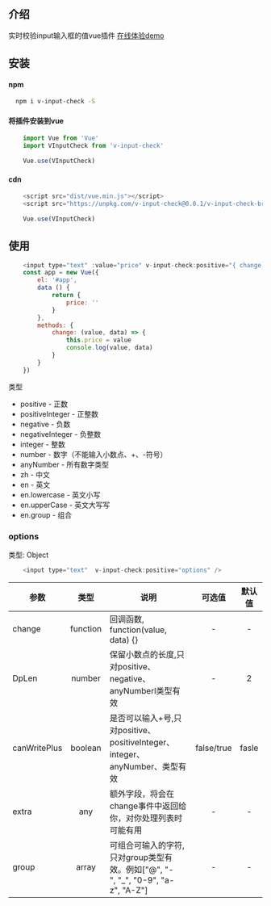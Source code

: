 ## 介绍
实时校验input输入框的值vue插件
[在线体验demo](https://yaoxiangmei.github.io/v-input-check)
## 安装
#### npm
```bash
  npm i v-input-check -S
```
#### 将插件安装到vue
``` js
    import Vue from 'Vue'
    import VInputCheck from 'v-input-check'
    
    Vue.use(VInputCheck)
```
#### cdn
```js
    <script src="dist/vue.min.js"></script>
    <script src="https://unpkg.com/v-input-check@0.0.1/v-input-check-browser.min.js"></script>
    
    Vue.use(VInputCheck)
```
## 使用
```js
    <input type="text" :value="price" v-input-check:positive="{ change, DpLen: 1 }" />
    const app = new Vue({
        el: '#app',
        data () {
            return {
                price: ''
            }
        },
        methods: {
            change: (value, data) => {
                this.price = value
                console.log(value, data)
            }
        }
    })
```
类型
* positive - 正数
* positiveInteger - 正整数
* negative - 负数
* negativeInteger - 负整数
* integer - 整数
* number - 数字（不能输入小数点、+、-符号）
* anyNumber - 所有数字类型
* zh - 中文
* en - 英文
* en.lowercase - 英文小写
* en.upperCase - 英文大写写
* en.group - 组合

### options
类型: Object
```js
    <input type="text"  v-input-check:positive="options" />
```
| 参数 | 类型 | 说明 | 可选值 | 默认值 |
| ----- | :----: | ----- | :------: | :------: |
| change | function | 回调函数, function(value, data) {} | - | - |
| DpLen | number | 保留小数点的长度,只对positive、negative、anyNumberl类型有效 | - | 2 |
| canWritePlus | boolean |  是否可以输入+号,只对positive、positiveInteger、integer、anyNumber、类型有效 | false/true | fasle |
| extra | any |  额外字段，将会在change事件中返回给你，对你处理列表时可能有用 | - | - |
| group | array |  可组合可输入的字符,只对group类型有效。例如["@", "-", "_", "0-9", "a-z", "A-Z"]| - | - |
